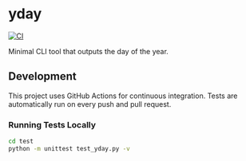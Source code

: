 # yday

[![CI](https://github.com/pynosaur/yday/actions/workflows/ci.yml/badge.svg)](https://github.com/pynosaur/yday/actions/workflows/ci.yml)

Minimal CLI tool that outputs the day of the year.

## Development

This project uses GitHub Actions for continuous integration. Tests are automatically run on every push and pull request.

### Running Tests Locally

```bash
cd test
python -m unittest test_yday.py -v
```
